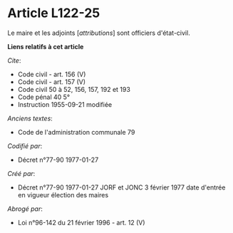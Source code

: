 # Article L122-25

Le maire et les adjoints [*attributions*] sont officiers d'état-civil.

**Liens relatifs à cet article**

_Cite_:

  - Code civil - art. 156 (V)
  - Code civil - art. 157 (V)
  - Code civil 50 à 52, 156, 157, 192 et 193
  - Code pénal 40 5°
  - Instruction 1955-09-21 modifiée

_Anciens textes_:

  - Code de l'administration communale 79

_Codifié par_:

  - Décret n°77-90 1977-01-27

_Créé par_:

  - Décret n°77-90 1977-01-27 JORF et JONC 3 février 1977 date d'entrée en vigueur élection des maires

_Abrogé par_:

  - Loi n°96-142 du 21 février 1996 - art. 12 (V)
